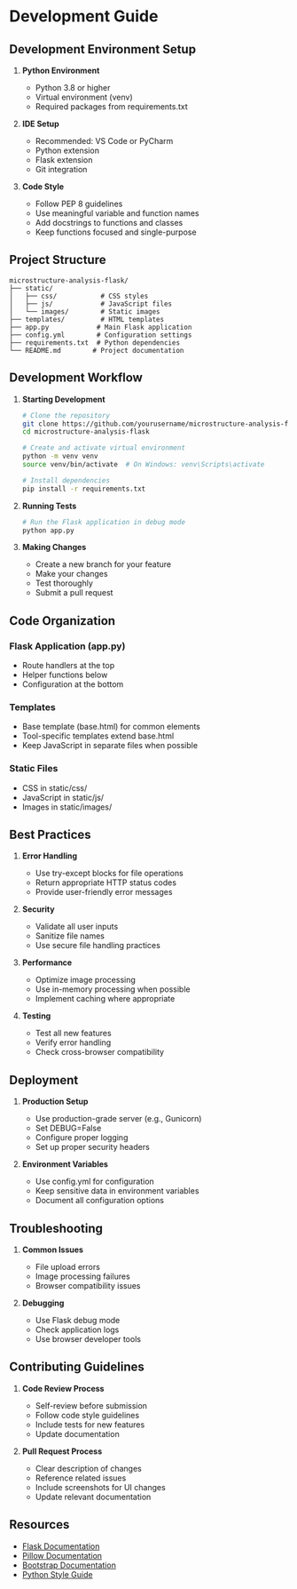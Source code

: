 # Development Guide

## Development Environment Setup

1. **Python Environment**
   - Python 3.8 or higher
   - Virtual environment (venv)
   - Required packages from requirements.txt

2. **IDE Setup**
   - Recommended: VS Code or PyCharm
   - Python extension
   - Flask extension
   - Git integration

3. **Code Style**
   - Follow PEP 8 guidelines
   - Use meaningful variable and function names
   - Add docstrings to functions and classes
   - Keep functions focused and single-purpose

## Project Structure

```
microstructure-analysis-flask/
├── static/
│   ├── css/           # CSS styles
│   ├── js/            # JavaScript files
│   └── images/        # Static images
├── templates/         # HTML templates
├── app.py            # Main Flask application
├── config.yml        # Configuration settings
├── requirements.txt  # Python dependencies
└── README.md        # Project documentation
```

## Development Workflow

1. **Starting Development**
   ```bash
   # Clone the repository
   git clone https://github.com/yourusername/microstructure-analysis-flask.git
   cd microstructure-analysis-flask

   # Create and activate virtual environment
   python -m venv venv
   source venv/bin/activate  # On Windows: venv\Scripts\activate

   # Install dependencies
   pip install -r requirements.txt
   ```

2. **Running Tests**
   ```bash
   # Run the Flask application in debug mode
   python app.py
   ```

3. **Making Changes**
   - Create a new branch for your feature
   - Make your changes
   - Test thoroughly
   - Submit a pull request

## Code Organization

### Flask Application (app.py)
- Route handlers at the top
- Helper functions below
- Configuration at the bottom

### Templates
- Base template (base.html) for common elements
- Tool-specific templates extend base.html
- Keep JavaScript in separate files when possible

### Static Files
- CSS in static/css/
- JavaScript in static/js/
- Images in static/images/

## Best Practices

1. **Error Handling**
   - Use try-except blocks for file operations
   - Return appropriate HTTP status codes
   - Provide user-friendly error messages

2. **Security**
   - Validate all user inputs
   - Sanitize file names
   - Use secure file handling practices

3. **Performance**
   - Optimize image processing
   - Use in-memory processing when possible
   - Implement caching where appropriate

4. **Testing**
   - Test all new features
   - Verify error handling
   - Check cross-browser compatibility

## Deployment

1. **Production Setup**
   - Use production-grade server (e.g., Gunicorn)
   - Set DEBUG=False
   - Configure proper logging
   - Set up proper security headers

2. **Environment Variables**
   - Use config.yml for configuration
   - Keep sensitive data in environment variables
   - Document all configuration options

## Troubleshooting

1. **Common Issues**
   - File upload errors
   - Image processing failures
   - Browser compatibility issues

2. **Debugging**
   - Use Flask debug mode
   - Check application logs
   - Use browser developer tools

## Contributing Guidelines

1. **Code Review Process**
   - Self-review before submission
   - Follow code style guidelines
   - Include tests for new features
   - Update documentation

2. **Pull Request Process**
   - Clear description of changes
   - Reference related issues
   - Include screenshots for UI changes
   - Update relevant documentation

## Resources

- [Flask Documentation](https://flask.palletsprojects.com/)
- [Pillow Documentation](https://pillow.readthedocs.io/)
- [Bootstrap Documentation](https://getbootstrap.com/docs/)
- [Python Style Guide](https://www.python.org/dev/peps/pep-0008/) 